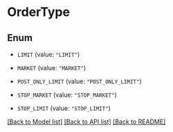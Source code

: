 # OrderType

## Enum


* `LIMIT` (value: `"LIMIT"`)

* `MARKET` (value: `"MARKET"`)

* `POST_ONLY_LIMIT` (value: `"POST_ONLY_LIMIT"`)

* `STOP_MARKET` (value: `"STOP_MARKET"`)

* `STOP_LIMIT` (value: `"STOP_LIMIT"`)


[[Back to Model list]](../README.md#documentation-for-models) [[Back to API list]](../README.md#documentation-for-api-endpoints) [[Back to README]](../README.md)


